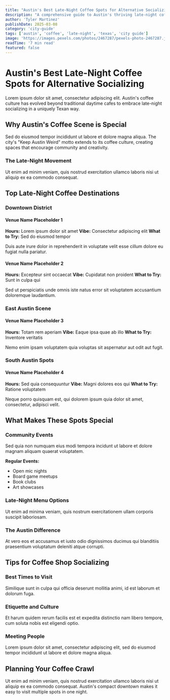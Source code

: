 ```yaml
---
title: "Austin's Best Late-Night Coffee Spots for Alternative Socializing"
description: "A comprehensive guide to Austin's thriving late-night coffee scene and the community spaces they create for alcohol-free socializing."
author: 'Tyler Martinez'
publishDate: 2025-03-08
category: 'city-guide'
tags: ['austin', 'coffee', 'late-night', 'texas', 'city guide']
image: 'https://images.pexels.com/photos/2467287/pexels-photo-2467287.jpeg?auto=compress&cs=tinysrgb&w=800'
readTime: '7 min read'
featured: false
---
```


# Austin's Best Late-Night Coffee Spots for Alternative Socializing

Lorem ipsum dolor sit amet, consectetur adipiscing elit. Austin's coffee culture has evolved beyond traditional daytime cafes to embrace late-night socializing in a uniquely Texan way.

## Why Austin's Coffee Scene is Special

Sed do eiusmod tempor incididunt ut labore et dolore magna aliqua. The city's "Keep Austin Weird" motto extends to its coffee culture, creating spaces that encourage community and creativity.

### The Late-Night Movement

Ut enim ad minim veniam, quis nostrud exercitation ullamco laboris nisi ut aliquip ex ea commodo consequat.

## Top Late-Night Coffee Destinations

### Downtown District

#### Venue Name Placeholder 1

**Hours:** Lorem ipsum dolor sit amet
**Vibe:** Consectetur adipiscing elit
**What to Try:** Sed do eiusmod tempor

Duis aute irure dolor in reprehenderit in voluptate velit esse cillum dolore eu fugiat nulla pariatur.

#### Venue Name Placeholder 2

**Hours:** Excepteur sint occaecat
**Vibe:** Cupidatat non proident
**What to Try:** Sunt in culpa qui

Sed ut perspiciatis unde omnis iste natus error sit voluptatem accusantium doloremque laudantium.

### East Austin Scene

#### Venue Name Placeholder 3

**Hours:** Totam rem aperiam
**Vibe:** Eaque ipsa quae ab illo
**What to Try:** Inventore veritatis

Nemo enim ipsam voluptatem quia voluptas sit aspernatur aut odit aut fugit.

### South Austin Spots

#### Venue Name Placeholder 4

**Hours:** Sed quia consequuntur
**Vibe:** Magni dolores eos qui
**What to Try:** Ratione voluptatem

Neque porro quisquam est, qui dolorem ipsum quia dolor sit amet, consectetur, adipisci velit.

## What Makes These Spots Special

### Community Events

Sed quia non numquam eius modi tempora incidunt ut labore et dolore magnam aliquam quaerat voluptatem.

**Regular Events:**

- Open mic nights
- Board game meetups
- Book clubs
- Art showcases

### Late-Night Menu Options

Ut enim ad minima veniam, quis nostrum exercitationem ullam corporis suscipit laboriosam.

### The Austin Difference

At vero eos et accusamus et iusto odio dignissimos ducimus qui blanditiis praesentium voluptatum deleniti atque corrupti.

## Tips for Coffee Shop Socializing

### Best Times to Visit

Similique sunt in culpa qui officia deserunt mollitia animi, id est laborum et dolorum fuga.

### Etiquette and Culture

Et harum quidem rerum facilis est et expedita distinctio nam libero tempore, cum soluta nobis est eligendi optio.

### Meeting People

Lorem ipsum dolor sit amet, consectetur adipiscing elit, sed do eiusmod tempor incididunt ut labore et dolore magna aliqua.

## Planning Your Coffee Crawl

Ut enim ad minim veniam, quis nostrud exercitation ullamco laboris nisi ut aliquip ex ea commodo consequat. Austin's compact downtown makes it easy to visit multiple spots in one night.
